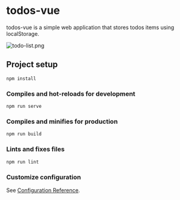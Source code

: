 # todos-vue
todos-vue is a simple web application that stores todos items using localStorage.

![todo-list.png](https://drive.google.com/uc?id=105FLVIOBirIuZ07MIzIgvdm4jal0SetQ)


## Project setup
```
npm install
```

### Compiles and hot-reloads for development
```
npm run serve
```

### Compiles and minifies for production
```
npm run build
```

### Lints and fixes files
```
npm run lint
```

### Customize configuration
See [Configuration Reference](https://cli.vuejs.org/config/).
